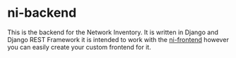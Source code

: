 # ni-backend

This is the backend for the Network Inventory.
It is written in Django and Django REST Framework it is intended to work with the [ni-frontend](https://github.com/Network-Inventory/ni-frontend) however you can easily create your custom frontend for it.
